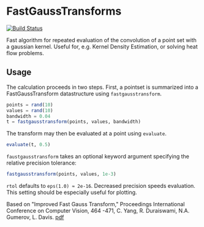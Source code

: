 # FastGaussTransforms

[![Build Status](https://travis-ci.org/jwmerrill/FastGaussTransforms.jl.svg?branch=master)](https://travis-ci.org/jwmerrill/FastGaussTransforms.jl)

Fast algorithm for repeated evaluation of the convolution of a point set with a gaussian kernel. Useful for, e.g. Kernel Density Estimation, or solving heat flow problems.

## Usage
The calculation proceeds in two steps. First, a pointset is summarized into a FastGaussTransform datastructure using `fastgausstransform`.

```julia
points = rand(10)
values = rand(10)
bandwidth = 0.04
t = fastgausstransform(points, values, bandwidth)
```

The transform may then be evaluated at a point using `evaluate`.
```julia
evaluate(t, 0.5)
```

`faustgausstransform` takes an optional keyword argument specifying the relative precision tolerance:

```julia
fastgausstransform(points, values, 1e-3)
```

`rtol` defaults to `eps(1.0) ≈ 2e-16`. Decreased precision speeds evaluation. This setting should be especially useful for plotting.

Based on "Improved Fast Gauss Transform," Proceedings International Conference on Computer Vision, 464 -471, C. Yang, R. Duraiswami, N.A. Gumerov, L. Davis. [pdf](http://www.umiacs.umd.edu/~ramani/pubs/0464_yang.pdf)
